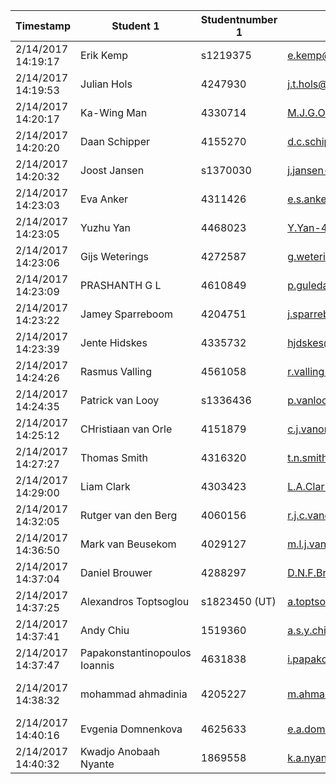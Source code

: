 | Timestamp          | Student 1                     | Studentnumber 1 | Emailaddress student 1                     | Student 2          | Studentnumber 2 | Student 3              | Studentnumber 3 | Preferences         |    | Actual              |   |   |   |   |   |   |   |   |   |   |   |   |   |   |   |
|--------------------|-------------------------------|-----------------|--------------------------------------------|--------------------|-----------------|------------------------|-----------------|---------------------|----|---------------------|---|---|---|---|---|---|---|---|---|---|---|---|---|---|---|
| 2/14/2017 14:19:17 | Erik Kemp                     | s1219375        | e.kemp@student.utwente.nl                  | Joeri Kock         | s1440195        | Æde Symen Hoekstra     | s1479679        | Reverse engineering | 1  | Reverse engineering |   |   |   |   |   |   |   |   |   |   |   |   |   |   |   |
| 2/14/2017 14:19:53 | Julian Hols                   | 4247930         | j.t.hols@student.tudelft.nl                | Ricky Sewsingh     | 4230981         |                        |                 | Reverse engineering | 2  | Reverse engineering |   |   |   |   |   |   |   |   |   |   |   |   |   |   |   |
| 2/14/2017 14:20:17 | Ka-Wing Man                   | 4330714         | M.J.G.Olsthoorn@student.tudelft.nl         | Mitchell Olsthoorn | 4294882         |                        |                 | Reverse engineering | 3  | Reverse engineering |   |   |   |   |   |   |   |   |   |   |   |   |   |   |   |
| 2/14/2017 14:20:20 | Daan Schipper                 | 4155270         | d.c.schipper@student.tudelft.nl            | Ruben Starmans     | 4141792         |                        |                 | Reverse engineering | 4  | Reverse engineering |   |   |   |   |   |   |   |   |   |   |   |   |   |   |   |
| 2/14/2017 14:20:32 | Joost Jansen                  | s1370030        | j.jansen-3@student.utwente.nl              | Janina Roppelt     | s1194526        | Ramon Houtsma          | s1245228        | Reverse engineering | 5  | Reverse engineering |   |   |   |   |   |   |   |   |   |   |   |   |   |   |   |
| 2/14/2017 14:23:03 | Eva Anker                     | 4311426         | e.s.anker@student.tudelft.nl               | Harm Griffioen     | 4303598         | Mark Pasterkamp        | 4281500         | Reverse engineering | 6  | Reverse engineering |   |   |   |   |   |   |   |   |   |   |   |   |   |   |   |
| 2/14/2017 14:23:05 | Yuzhu Yan                     | 4468023         | Y.Yan-4@student.tudelft.nl                 |                    |                 |                        |                 | Reverse engineering | 7  | Reverse engineering |   |   |   |   |   |   |   |   |   |   |   |   |   |   |   |
| 2/14/2017 14:23:06 | Gijs Weterings                | 4272587         | g.weterings@student.tudelft.nl             | Chris Langhout     | 4281705         |                        |                 | Testing             | 1  | Testing             |   |   |   |   |   |   |   |   |   |   |   |   |   |   |   |
| 2/14/2017 14:23:09 | PRASHANTH G L                 | 4610849         | p.guledallakshamana@student.tudelft.nl     | ARITRA SARKAR      | 4597982         | @vivek_subramanian  | 4601211  | Reverse engineering | 8  | Reverse engineering |   |   |   |   |   |   |   |   |   |   |   |   |   |   |   |
| 2/14/2017 14:23:22 | Jamey Sparreboom              | 4204751         | j.sparreboom@student.tudelft.nl            | Marnix de Graaf    | 4172949         | Julian Faber           | 4189736         | Reverse engineering | 9  | Reverse engineering |   |   |   |   |   |   |   |   |   |   |   |   |   |   |   |
| 2/14/2017 14:23:39 | Jente Hidskes                 | 4335732         | hjdskes@gmail.com                          | Sander Bosma       | 4512324         |                        |                 | No preference       | 2  | Testing             |   |   |   |   |   |   |   |   |   |   |   |   |   |   |   |
| 2/14/2017 14:24:26 | Rasmus Valling                | 4561058         | r.valling-1@student.tudelft.nl             | Michal Loin        | 4587324         | Jeroen Vrijenhoef      | 1307037         | Reverse engineering | 10 | Reverse engineering |   |   |   |   |   |   |   |   |   |   |   |   |   |   |   |
| 2/14/2017 14:24:35 | Patrick van Looy              | s1336436        | p.vanlooy@student.utwente.nl               | Rob van Emous      | s1470647        |                        |                 | Reverse engineering | 11 | Reverse engineering |   |   |   |   |   |   |   |   |   |   |   |   |   |   |   |
| 2/14/2017 14:25:12 | CHristiaan van Orle           | 4151879         | c.j.vanorle@student.tudelft.nl             | RIck Proost        | 4173619         | Wim Spaargaren         | 4178068         | Reverse engineering | 12 | Reverse engineering |   |   |   |   |   |   |   |   |   |   |   |   |   |   |   |
| 2/14/2017 14:27:27 | Thomas Smith                  | 4316320         | t.n.smith@student.tudelft.nl               | Chak Shun          | 4302567         | Tim van der Lippe      | 4289439         | Testing             | 3  | Testing             |   |   |   |   |   |   |   |   |   |   |   |   |   |   |   |
| 2/14/2017 14:29:00 | Liam Clark                    | 4303423         | L.A.Clark@student.tudelft.nl               | Jean de Leeuw      | 4251849         |                        |                 | Reverse engineering | 13 | Reverse engineering |   |   |   |   |   |   |   |   |   |   |   |   |   |   |   |
| 2/14/2017 14:32:05 | Rutger van den Berg           | 4060156         | r.j.c.vandenberg@student.tudelft.nl        | Robert Luijendijk  | 4161467         |                        |                 | Reverse engineering | 14 | Reverse engineering |   |   |   |   |   |   |   |   |   |   |   |   |   |   |   |
| 2/14/2017 14:36:50 | Mark van Beusekom             | 4029127         | m.l.j.vanbeusekom@student.tudelft.nl       | Wendo Sabée        | 4023978         | Richard Luijckx        | 4324765         | Reverse engineering | 15 | Reverse engineering |   |   |   |   |   |   |   |   |   |   |   |   |   |   |   |
| 2/14/2017 14:37:04 | Daniel Brouwer                | 4288297         | D.N.F.Brouwer@student.tudelft.nl           | Nourdin            | 4276825         |                        |                 | Reverse engineering | 16 | Reverse engineering |   |   |   |   |   |   |   |   |   |   |   |   |   |   |   |
| 2/14/2017 14:37:25 | Alexandros Toptsoglou         | s1823450 (UT)   | a.toptsoglou@student.utwente.nl            | Elia Geretto       | s1869426 (UT)   | Giacomo Iadarola       | s1879480 (UT)   | Reverse engineering | 17 | Reverse engineering |   |   |   |   |   |   |   |   |   |   |   |   |   |   |   |
| 2/14/2017 14:37:41 | Andy Chiu                     | 1519360         | a.s.y.chiu@student.tudelft.nl              | Ben Hup            | 1150065         |                        |                 | Reverse engineering | 18 | Reverse engineering |   |   |   |   |   |   |   |   |   |   |   |   |   |   |   |
| 2/14/2017 14:37:47 | Papakonstantinopoulos Ioannis | 4631838         | i.papakonstantinopoulos@student.tudelft.nl | Gatou Maria        | 4631811         | Touloumis Konstantinos | 4620666         | Reverse engineering | 4  | Testing             |   |   |   |   |   |   |   |   |   |   |   |   |   |   |   |
| 2/14/2017 14:38:32 | mohammad ahmadinia            | 4205227         | m.ahmadinia@student.tudelft.nl             | Pouya Omid khoda   | 4625323         | Ingmar Wever           | 4161041         | Testing             | 5  | Testing             |   |   |   |   |   |   |   |   |   |   |   |   |   |   |   |
| 2/14/2017 14:40:16 | Evgenia Domnenkova            | 4625633         | e.a.domnenkova@student.tudelft.nl          | Azqa Nadeem        | 4542606         | Andre Santos           | 4643313         | Reverse engineering | 6  | Testing             |   |   |   |   |   |   |   |   |   |   |   |   |   |   |   |
| 2/14/2017 14:40:32 | Kwadjo Anobaah Nyante         | 1869558         | k.a.nyante@student.utwente.nl              | Liza Everon        | 1779818         | Tugce Arican           | 1862863         | Reverse engineering | 7  | Testing             |   |   |   |   |   |   |   |   |   |   |   |   |   |   |   |
